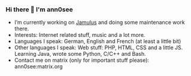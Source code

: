 ### Hi there 👋 I'm ann0see


- I’m currently working on [Jamulus](https://jamulus.io) and doing some maintenance work there.
- Interests: Internet related stuff, music and a lot more. 
- Languages I speak: German, English and French (at least a little bit)
- Other languages I speak: Web stuff: PHP, HTML, CSS and a little JS. Learning Java, wrote some Python, C/C++ and Bash.
- Contact me on matrix (only for important stuff please): ann0see:matrix.org
